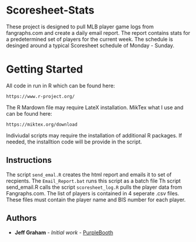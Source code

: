 # Scoresheet-Stats
These project is designed to pull MLB player game logs from fangraphs.com and create a daily email report. The report contains stats for a predetermined set of players for the current week. The schedule is desinged around a typical Scoresheet schedule of Monday - Sunday. 
# Getting Started
All code in run in R which can be found here:
```
https://www.r-project.org/
```
The R Mardown file may require LateX installation. MikTex what I use and can be found here:
```
https://miktex.org/download
```
Indiviudal scripts may require the installation of additional R packages. If needed, the installtion code will be provide in the script.
## Instructions

The script ```send_emal.R``` creates the html report and emails it to set of recpients. The ```Email_Report.bat``` runs this script as a batch file
Th script send_email.R calls the script ```scoresheet_log.R``` pulls the player data from Fangraphs.com. The list of players is contained in 4 seperate .csv files. These files must contain the player name and BIS number for each player. 

## Authors

* **Jeff Graham** - *Initial work* - [PurpleBooth](https://github.com/jpgraham)

